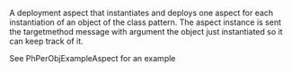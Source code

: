 A deployment aspect that instantiates and deploys one aspect for each instantiation of an object of the class pattern. The aspect instance is sent the targetmethod message with argument the object just instantiated so it can keep track of it.

See PhPerObjExampleAspect for an example